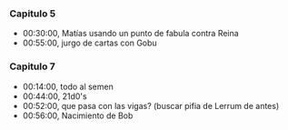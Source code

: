 ### Capitulo 5
- 00:30:00, Matías usando un punto de fabula contra Reina
- 00:55:00, jurgo de cartas con Gobu
### Capitulo 7
- 00:14:00, todo al semen
- 00:44:00, 21d0's
- 00:52:00, que pasa con las vigas? (buscar pifia de Lerrum de antes)
- 00:56:00, Nacimiento de Bob